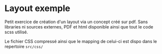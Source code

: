 # Layout exemple

Petit exercice de création d'un layout via un concept créé sur pdf.
Sans libraries ni sources externes, PDF et html disponible ainsi que tout le code scss utilisé.

Le fichier CSS compressé ainsi que le mapping de celui-ci est dispo dans le repertoire `src/css/`
